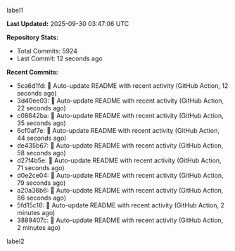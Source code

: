 
label1 
<!-- ACTIVITY_START -->
**Last Updated:** 2025-09-30 03:47:06 UTC

**Repository Stats:**
- Total Commits: 5924
- Last Commit: 12 seconds ago

**Recent Commits:**
- 5ca6d1fd: 🤖 Auto-update README with recent activity (GitHub Action, 12 seconds ago)
- 3d40ee03: 🤖 Auto-update README with recent activity (GitHub Action, 22 seconds ago)
- c08642ba: 🤖 Auto-update README with recent activity (GitHub Action, 35 seconds ago)
- 6cf0af7e: 🤖 Auto-update README with recent activity (GitHub Action, 44 seconds ago)
- de435b67: 🤖 Auto-update README with recent activity (GitHub Action, 58 seconds ago)
- d27f4b5e: 🤖 Auto-update README with recent activity (GitHub Action, 71 seconds ago)
- d0e2ce04: 🤖 Auto-update README with recent activity (GitHub Action, 79 seconds ago)
- a20a36b6: 🤖 Auto-update README with recent activity (GitHub Action, 86 seconds ago)
- 5fd15c16: 🤖 Auto-update README with recent activity (GitHub Action, 2 minutes ago)
- 3889407c: 🤖 Auto-update README with recent activity (GitHub Action, 2 minutes ago)
<!-- ACTIVITY_END -->

label2
